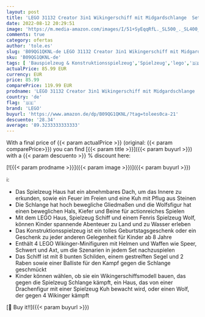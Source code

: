 ```yaml
---
layout: post
title: 'LEGO 31132 Creator 3in1 Wikingerschiff mit Midgardschlange  Set mit Schiff  Haus  Spielzeug-Wolf und Tier-Figuren  Geburtstagsgeschenk für Kinder'
date: 2022-08-12 20:29:51
image: 'https://m.media-amazon.com/images/I/51+SyEqqRfL._SL500_._SL400_.jpg'
comments: true
category: ofertas
author: 'tole.es'
slug: 'B09QG1QKNL-de LEGO 31132 Creator 3in1 Wikingerschiff mit Midgardschlange...'
sku: 'B09QG1QKNL-de'
tags: [ 'Bauspielzeug & Konstruktionsspielzeug','Spielzeug','lego','🇩🇪', ]
actualPrice: 85.99 EUR
currency: EUR
price: 85.99
comparePrice: 119.99 EUR
prodname: 'LEGO 31132 Creator 3in1 Wikingerschiff mit Midgardschlange  Set mit Schiff  Haus  Spielzeug-Wolf und Tier-Figuren  Geburtstagsgeschenk für Kinder'
country: 'de'
flag: '🇩🇪'
brand: 'LEGO'
buyurl: 'https://www.amazon.de/dp/B09QG1QKNL/?tag=tolees0ca-21'
descuento: '28.34'
average: '89.3233333333333'
---
```


With a final price of {{< param actualPrice >}} (original: {{< param comparePrice>}}) you can find [{{< param title >}}]({{< param buyurl >}}) with a  {{< param descuento >}} % discount here:

[![{{< param prodname >}}]({{< param image >}})]({{< param buyurl >}})

ℹ️:

- Das Spielzeug Haus hat ein abnehmbares Dach, um das Innere zu erkunden, sowie ein Feuer im Freien und eine Kuh mit Pflug aus Steinen
- Die Schlange hat hoch bewegliche Gliedmaßen und die Wolfsfigur hat einen beweglichen Hals, Kiefer und Beine für actionreiches Spielen
- Mit dem LEGO Haus, Spielzeug Schiff und einem Fenris Spielzeug Wolf, können Kinder spannende Abenteuer zu Land und zu Wasser erleben
- Das Konstruktionsspielzeug ist ein tolles Geburtstagsgeschenk oder ein Geschenk zu jeder anderen Gelegenheit für Kinder ab 8 Jahre
- Enthält 4 LEGO Wikinger-Minifiguren mit Helmen und Waffen wie Speer, Schwert und Axt, um die Szenarien in jedem Set nachzuspielen
- Das Schiff ist mit 8 bunten Schilden, einem gestreiften Segel und 2 Raben sowie einer Balliste für den Kampf gegen die Schlange geschmückt
- Kinder können wählen, ob sie ein Wikingerschiffsmodell bauen, das gegen die Spielzeug Schlange kämpft, ein Haus, das von einer Drachenfigur mit einer Spielzeug Kuh bewacht wird, oder einen Wolf, der gegen 4 Wikinger kämpft

[🛒 Buy it!!]({{< param buyurl >}})
